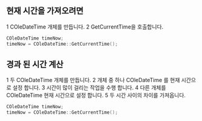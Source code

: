 ## 현재 시간을 가져오려면  
1 COleDateTime 개체를 만듭니다.
2 GetCurrentTime을 호출합니다.
```c++
COleDateTime timeNow;
timeNow = COleDateTime::GetCurrentTime();
```

## 경과 된 시간 계산  
1 두 COleDateTime 개체를 만듭니다.
2 개체 중 하나 COleDateTime 를 현재 시간으로 설정 합니다.
3 시간이 많이 걸리는 작업을 수행 합니다.
4 다른 개체를 COleDateTime 현재 시간으로 설정 합니다.
5 두 시간 사이의 차이를 가져옵니다.
```c++
COleDateTime timeNow;
timeNow = COleDateTime::GetCurrentTime();
```
